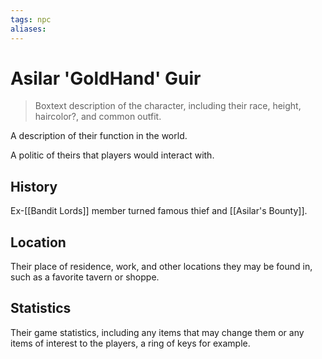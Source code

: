 ```yaml
---
tags: npc
aliases:
---
```

# Asilar 'GoldHand' Guir

> Boxtext description of the character, including their race, height, haircolor?, and common outfit.

A description of their function in the world.

A politic of theirs that players would interact with.

## History
Ex-[[Bandit Lords]] member turned famous thief and [[Asilar's Bounty]].

## Location
Their place of residence, work, and other locations they may be found in, such as a favorite tavern or shoppe.

## Statistics
Their game statistics, including any items that may change them or any items of interest to the players, a ring of keys for example.